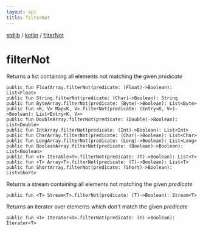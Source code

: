 ```yaml
---
layout: api
title: filterNot
---
```

[stdlib](../index.html) / [kotlin](index.html) / [filterNot](filterNot.html)

# filterNot
Returns a list containing all elements not matching the given *predicate*
```
public fun FloatArray.filterNot(predicate: (Float)->Boolean): List<Float>
public fun String.filterNot(predicate: (Char)->Boolean): String
public fun ByteArray.filterNot(predicate: (Byte)->Boolean): List<Byte>
public fun <K, V> Map<K, V>.filterNot(predicate: (Entry<K, V>)->Boolean): List<Entry<K, V>>
public fun DoubleArray.filterNot(predicate: (Double)->Boolean): List<Double>
public fun IntArray.filterNot(predicate: (Int)->Boolean): List<Int>
public fun CharArray.filterNot(predicate: (Char)->Boolean): List<Char>
public fun LongArray.filterNot(predicate: (Long)->Boolean): List<Long>
public fun BooleanArray.filterNot(predicate: (Boolean)->Boolean): List<Boolean>
public fun <T> Iterable<T>.filterNot(predicate: (T)->Boolean): List<T>
public fun <T> Array<T>.filterNot(predicate: (T)->Boolean): List<T>
public fun ShortArray.filterNot(predicate: (Short)->Boolean): List<Short>
```
Returns a stream containing all elements not matching the given *predicate*
```
public fun <T> Stream<T>.filterNot(predicate: (T)->Boolean): Stream<T>
```
Returns an iterator over elements which don't match the given *predicate*
```
public fun <T> Iterator<T>.filterNot(predicate: (T)->Boolean): Iterator<T>
```
